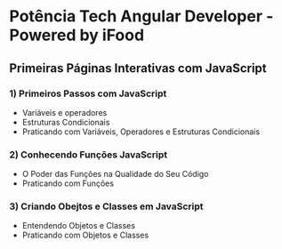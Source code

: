 # Potência Tech Angular Developer - Powered by iFood

## Primeiras Páginas Interativas com JavaScript

### 1) Primeiros Passos com JavaScript

- Variáveis e operadores
- Estruturas Condicionais
- Praticando com Variáveis, Operadores e Estruturas Condicionais

### 2) Conhecendo Funções JavaScript

- O Poder das Funções na Qualidade do Seu Código
- Praticando com Funções

### 3) Criando Obejtos e Classes em JavaScript

- Entendendo Objetos e Classes
- Praticando com Objetos e Classes
